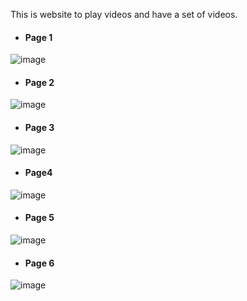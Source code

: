 This is website to play videos and have a set of videos. 

* #### Page 1

![image](https://github.com/subratkumarnayak02/Videohub/assets/79637254/a4624114-cd70-4f82-b0ba-cb0e913bf058)

* #### Page 2

![image](https://github.com/subratkumarnayak02/Videohub/assets/79637254/f240292b-1188-416f-8c4c-a05d175d87a7)

* #### Page 3

![image](https://github.com/subratkumarnayak02/Videohub/assets/79637254/e8063411-8417-4606-8ca7-94e3214c3263)

* #### Page4

![image](https://github.com/subratkumarnayak02/Videohub/assets/79637254/fcda4c60-6403-4e5c-b12f-8f509e4604ea)

* #### Page 5

![image](https://github.com/subratkumarnayak02/Videohub/assets/79637254/0d40077e-44d2-4450-b41c-760e1792079d)

* #### Page 6

![image](https://github.com/subratkumarnayak02/Videohub/assets/79637254/2a8e12ca-7900-4a4f-be7c-625fea399440)
